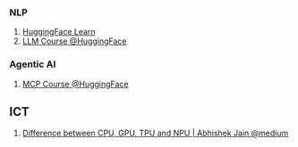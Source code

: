 ### NLP
1. [HuggingFace Learn](https://huggingface.co/learn)
2. [LLM Course @HuggingFace](https://huggingface.co/learn/llm-course/chapter0/1?fw=pt)


### Agentic AI
1. [MCP Course @HuggingFace](https://huggingface.co/learn/mcp-course/unit0/introduction)



## ICT
1. [Difference between CPU, GPU, TPU and NPU | Abhishek Jain @medium](https://medium.com/@abhishekjainindore24/difference-between-cpu-gpu-tpu-and-npu-09fca09f0bb6)
